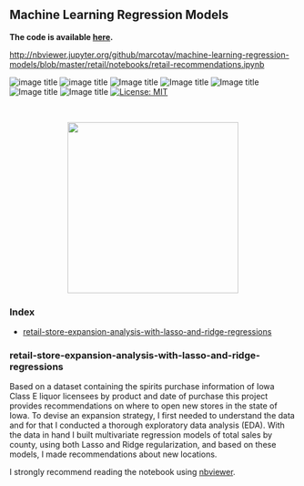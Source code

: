 ## Machine Learning Regression Models

**The code is available [here](http://nbviewer.jupyter.org/github/marcotav/machine-learning-regression-models/blob/master/retail/notebooks/retail-recommendations.ipynb).**

http://nbviewer.jupyter.org/github/marcotav/machine-learning-regression-models/blob/master/retail/notebooks/retail-recommendations.ipynb

![image title](https://img.shields.io/badge/work-in%20progress-blue.svg) ![image title](https://img.shields.io/badge/statsmodels-v0.8.0-blue.svg) ![Image title](https://img.shields.io/badge/sklearn-0.19.1-orange.svg) ![Image title](https://img.shields.io/badge/seaborn-v0.8.1-yellow.svg) ![Image title](https://img.shields.io/badge/pandas-0.22.0-red.svg) ![Image title](https://img.shields.io/badge/numpy-1.14.2-green.svg) ![Image title](https://img.shields.io/badge/matplotlib-v2.1.2-orange.svg) [![License: MIT](https://img.shields.io/badge/License-MIT-yellow.svg)](https://opensource.org/licenses/MIT)
<br>


<br/>
<p align="center">
  <img src='https://github.com/marcotav/machine-learning-regression-models/blob/master/retail/images/liquor.jpeg' width="300">
</p>



### Index

* [retail-store-expansion-analysis-with-lasso-and-ridge-regressions](#retail-store-expansion-analysis-with-lasso-and-ridge-regressions)

### retail-store-expansion-analysis-with-lasso-and-ridge-regressions

Based on a dataset containing the spirits purchase information of Iowa Class E liquor licensees by product and date of purchase this project provides recommendations on where to open new stores in the state of Iowa. To devise an expansion strategy, I first needed to understand the data and for that I conducted a thorough exploratory data analysis (EDA). With the data in hand I built multivariate regression models of total sales by county, using both Lasso and Ridge regularization, and based on these models, I made recommendations about new locations. 

I strongly recommend reading the notebook using [nbviewer](http://nbviewer.jupyter.org/github/marcotav/machine-learning-regression-models/blob/master/retail/notebooks/retail-recommendations.ipynb).

